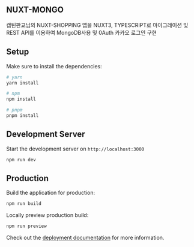 ## NUXT-MONGO
캡틴판교님의 NUXT-SHOPPING 앱을 NUXT3, TYPESCRIPT로 마이그레이션 및 REST API를 이용하여 MongoDB사용 및 0Auth 카카오 로그인 구현

## Setup

Make sure to install the dependencies:

```bash
# yarn
yarn install

# npm
npm install

# pnpm
pnpm install
```

## Development Server

Start the development server on `http://localhost:3000`

```bash
npm run dev
```

## Production

Build the application for production:

```bash
npm run build
```

Locally preview production build:

```bash
npm run preview
```

Check out the [deployment documentation](https://nuxt.com/docs/getting-started/deployment) for more information.
